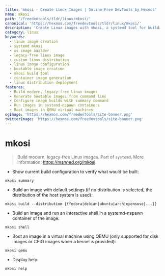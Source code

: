 ```yaml
---
title: 'mkosi - Create Linux Images | Online Free DevTools by Hexmos'
name: mkosi
path: '/freedevtools/tldr/linux/mkosi/'
canonical: 'https://hexmos.com/freedevtools/tldr/linux/mkosi/'
description: 'Create Linux images with mkosi, a systemd tool for building modern, legacy-free operating system images. Easily configure and deploy custom Linux distributions. Free online tool, no registration required.'
category: linux
keywords:
  - linux image creation
  - systemd mkosi
  - os image builder
  - legacy-free linux image
  - custom linux distribution
  - linux image configuration
  - bootable image creation
  - mkosi build tool
  - container image generation
  - linux distribution deployment
features:
  - Build modern, legacy-free Linux images
  - Generate bootable images from command line
  - Configure image builds with summary command
  - Run images in systemd-nspawn containers
  - Boot images in QEMU virtual machines
ogImage: 'https://hexmos.com/freedevtools/site-banner.png'
twitterImage: 'https://hexmos.com/freedevtools/site-banner.png'
---
```


# mkosi

> Build modern, legacy-free Linux images.
> Part of `systemd`.
> More information: <https://manned.org/mkosi>.

- Show current build configuration to verify what would be built:

`mkosi summary`

- Build an image with default settings (if no distribution is selected, the distribution of the host system is used):

`mkosi build --distribution {{fedora|debian|ubuntu|arch|opensuse|...}}`

- Build an image and run an interactive shell in a systemd-nspawn container of the image:

`mkosi shell`

- Boot an image in a virtual machine using QEMU (only supported for disk images or CPIO images when a kernel is provided):

`mkosi qemu`

- Display help:

`mkosi help`
